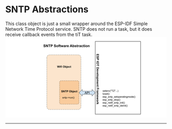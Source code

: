 # SNTP Abstractions  
This class object is just a small wrapper around the ESP-IDF Simple Network Time Protocol service.  SNTP does not run a task, but it does receive callback events from the tiT task.
![Software Abstraction](./drawings/sntp_abstractions.svg)
___  